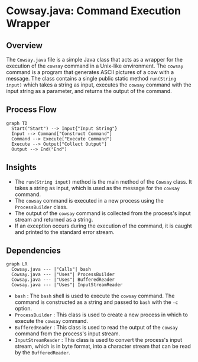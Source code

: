 # Cowsay.java: Command Execution Wrapper

## Overview
The `Cowsay.java` file is a simple Java class that acts as a wrapper for the execution of the `cowsay` command in a Unix-like environment. The `cowsay` command is a program that generates ASCII pictures of a cow with a message. The class contains a single public static method `run(String input)` which takes a string as input, executes the `cowsay` command with the input string as a parameter, and returns the output of the command.

## Process Flow
```mermaid
graph TD
  Start("Start") --> Input{"Input String"}
  Input --> Command["Construct Command"]
  Command --> Execute["Execute Command"]
  Execute --> Output["Collect Output"]
  Output --> End("End")
```

## Insights
- The `run(String input)` method is the main method of the `Cowsay` class. It takes a string as input, which is used as the message for the `cowsay` command.
- The `cowsay` command is executed in a new process using the `ProcessBuilder` class.
- The output of the `cowsay` command is collected from the process's input stream and returned as a string.
- If an exception occurs during the execution of the command, it is caught and printed to the standard error stream.

## Dependencies
```mermaid
graph LR
  Cowsay.java --- |"Calls"| bash
  Cowsay.java --- |"Uses"| ProcessBuilder
  Cowsay.java --- |"Uses"| BufferedReader
  Cowsay.java --- |"Uses"| InputStreamReader
```
- `bash` : The `bash` shell is used to execute the `cowsay` command. The command is constructed as a string and passed to `bash` with the `-c` option.
- `ProcessBuilder` : This class is used to create a new process in which to execute the `cowsay` command.
- `BufferedReader` : This class is used to read the output of the `cowsay` command from the process's input stream.
- `InputStreamReader` : This class is used to convert the process's input stream, which is in byte format, into a character stream that can be read by the `BufferedReader`.
